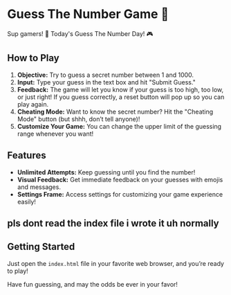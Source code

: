 # Guess The Number Game 🎉

Sup gamers! 👾 Today's Guess The Number Day! 🎮 

## How to Play

1. **Objective:** Try to guess a secret number between 1 and 1000. 
2. **Input:** Type your guess in the text box and hit "Submit Guess."
3. **Feedback:** The game will let you know if your guess is too high, too low, or just right! If you guess correctly, a reset button will pop up so you can play again. 
4. **Cheating Mode:** Want to know the secret number? Hit the "Cheating Mode" button (but shhh, don’t tell anyone)!
5. **Customize Your Game:** You can change the upper limit of the guessing range whenever you want!

## Features

- **Unlimited Attempts:** Keep guessing until you find the number!
- **Visual Feedback:** Get immediate feedback on your guesses with emojis and messages.
- **Settings Frame:** Access settings for customizing your game experience easily!

## pls dont read the index file i wrote it uh normally

## Getting Started

Just open the `index.html` file in your favorite web browser, and you’re ready to play!

Have fun guessing, and may the odds be ever in your favor!
